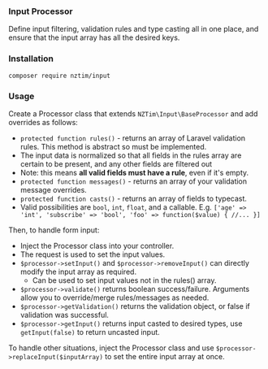 ### Input Processor

Define input filtering, validation rules and type casting all in one place, and ensure that the input array has all the desired keys.

### Installation

`composer require nztim/input`

### Usage

Create a Processor class that extends `NZTim\Input\BaseProcessor` and add overrides as follows:

* `protected function rules()` - returns an array of Laravel validation rules. This method is abstract so must be implemented.
* The input data is normalized so that all fields in the rules array are certain to be present, and any other fields are filtered out
* Note: this means **all valid fields must have a rule**, even if it's empty.
* `protected function messages()` - returns an array of your validation message overrides.
* `protected function casts()` - returns an array of fields to typecast.
* Valid possibilities are `bool`, `int`, `float`, and a callable. E.g. `['age' => 'int', 'subscribe' => 'bool', 'foo' => function($value) { //... }]`

Then, to handle form input:

* Inject the Processor class into your controller.
* The request is used to set the input values.
* `$processor->setInput()` and `$processor->removeInput()` can directly modify the input array as required.
    * Can be used to set input values not in the rules() array.
* `$processor->validate()` returns boolean success/failure. Arguments allow you to override/merge rules/messages as needed.
* `$processor->getValidation()` returns the validation object, or false if validation was successful.
* `$processor->getInput()` returns input casted to desired types, use `getInput(false)` to return uncasted input.

To handle other situations, inject the Processor class and use `$processor->replaceInput($inputArray)` to set the entire input array at once.
